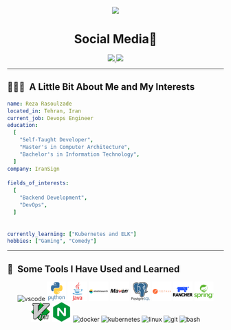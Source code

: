 <p align="center">
  <img src="https://capsule-render.vercel.app/api?type=venom&color=timeGradient&height=300&section=header&text=Hi%20Everyone!&fontSize=90" />
</p>

<h1 align="center">
  Social Media💬
</h1>

<p align="center">
<a href="https://twitter.com/callmera__">
  <img height="50" src="https://user-images.githubusercontent.com/46517096/166974271-91dfa250-d70b-4cb9-8707-f1bda1b708c3.png"/>
</a>
<a href="https://www.instagram.com/callmera.__/">
  <img height="50" src="https://user-images.githubusercontent.com/46517096/166974368-9798f39f-1f46-499c-b14e-81f0a3f83a06.png"/>
</a>
</p>

---

<h2> 👨🏻‍💻 &nbsp;A Little Bit About Me and My Interests</h2>

```yaml
name: Reza Rasoulzade
located_in: Tehran, Iran
current_job: Devops Engineer
education:
  [
    "Self-Taught Developer",
    "Master's in Computer Architecture",
    "Bachelor's in Information Technology",
  ]
company: IranSign

fields_of_interests:
  [
    "Backend Development",
    "DevOps",
  ]

  
currently_learning: ["Kubernetes and ELK"]
hobbies: ["Gaming", "Comedy"]
```
  
---

<h2> 🚀 &nbsp;Some Tools I Have Used and Learned</h2>
<p align="center">
<img src="https://cdn.jsdelivr.net/gh/devicons/devicon/icons/vscode/vscode-original.svg" alt="vscode" width="45" height="45"/>
<img src="https://raw.githubusercontent.com/devicons/devicon/master/icons/python/python-original-wordmark.svg" alt="python" width="45" height="45"/>
<img src="https://raw.githubusercontent.com/devicons/devicon/master/icons/java/java-original-wordmark.svg" alt="python" width="45" height="45"/>
<img src="https://raw.githubusercontent.com/devicons/devicon/master/icons/elasticsearch/elasticsearch-original-wordmark.svg" alt="python" width="45" height="45"/>
<img src="https://raw.githubusercontent.com/devicons/devicon/master/icons/maven/maven-original-wordmark.svg" alt="python" width="45" height="45"/>
<img src="https://raw.githubusercontent.com/devicons/devicon/master/icons/postgresql/postgresql-original-wordmark.svg" alt="python" width="45" height="45"/>
<img src="https://raw.githubusercontent.com/devicons/devicon/master/icons/postman/postman-original-wordmark.svg" alt="python" width="45" height="45"/>
<img src="https://raw.githubusercontent.com/devicons/devicon/master/icons/rancher/rancher-original-wordmark.svg" alt="python" width="45" height="45"/>
<img src="https://raw.githubusercontent.com/devicons/devicon/master/icons/spring/spring-original-wordmark.svg" alt="python" width="45" height="45"/>
<img src="https://raw.githubusercontent.com/devicons/devicon/master/icons/vim/vim-original.svg" alt="python" width="45" height="45"/>
<img src="https://raw.githubusercontent.com/devicons/devicon/master/icons/nginx/nginx-original.svg" alt="python" width="45" height="45"/>
<img src="https://cdn.jsdelivr.net/gh/devicons/devicon/icons/docker/docker-original.svg" alt="docker" width="45" height="45"/>
<img src="https://cdn.jsdelivr.net/gh/devicons/devicon/icons/kubernetes/kubernetes-plain.svg" alt="kubernetes" width="45" height="45"/>
<img src="https://cdn.jsdelivr.net/gh/devicons/devicon/icons/linux/linux-original.svg" alt="linux" width="45" height="45"/>       
<img src="https://cdn.jsdelivr.net/gh/devicons/devicon/icons/git/git-original.svg" alt="git" width="45" height="45"/>
<img src="https://cdn.jsdelivr.net/gh/devicons/devicon/icons/bash/bash-original.svg" alt="bash" width="45" height="45"/>
</p>
